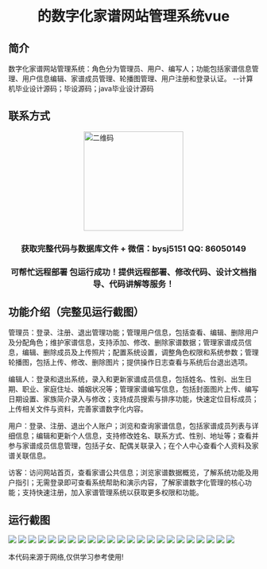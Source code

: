 <p><h1 align="center">的数字化家谱网站管理系统vue</h1></p>

## 简介
数字化家谱网站管理系统：角色分为管理员、用户、编写人；功能包括家谱信息管理、用户信息编辑、家谱成员管理、轮播图管理、用户注册和登录认证。    --计算机毕业设计源码；毕设源码；java毕业设计源码


## 联系方式
<img src="https://bs-1329754181.cos.ap-shanghai.myqcloud.com/wx.jpg" alt="二维码" style="display: block; margin: 0 auto;" width="200px">
<p><h3 align="center">获取完整代码与数据库文件 + 微信：bysj5151 QQ: 86050149</h3></p>
<p><h3 align="center">可帮忙远程部署 包运行成功！提供远程部署、修改代码、设计文档指导、代码讲解等服务！</h3></p>

## 功能介绍（完整见运行截图）
管理员：登录、注册、退出管理功能；管理用户信息，包括查看、编辑、删除用户及分配角色；维护家谱信息，支持添加、修改、删除家谱数据；管理家谱成员信息，编辑、删除成员及上传照片；配置系统设置，调整角色权限和系统参数；管理轮播图，包括上传、修改、删除图片；提供操作日志查看与系统后台退出选项。

编辑人：登录和退出系统，录入和更新家谱成员信息，包括姓名、性别、出生日期、职业、家庭住址、婚姻状况等；管理家谱编写信息，包括封面图片上传、编写日期设置、家族简介录入与修改；支持成员搜索与排序功能，快速定位目标成员；上传相关文件与资料，完善家谱数字化内容。

用户：登录、注册、退出个人账户；浏览和查询家谱信息，包括家谱成员列表与详细信息；编辑和更新个人信息，支持修改姓名、联系方式、性别、地址等；查看并参与家谱成员信息管理，包括子女、配偶关联录入；在个人中心查看个人资料及家谱关联信息。

访客：访问网站首页，查看家谱公共信息；浏览家谱数据概览，了解系统功能及用户指引；无需登录即可查看系统帮助和演示内容，了解家谱数字化管理的核心功能；支持快速注册，加入家谱管理系统以获取更多权限和功能。


## 运行截图
![](https://bs-1329754181.cos.ap-shanghai.myqcloud.com/ssm/DigitalGenealogyWebsiteManagementSystem/img/001.jpg)
![](https://bs-1329754181.cos.ap-shanghai.myqcloud.com/ssm/DigitalGenealogyWebsiteManagementSystem/img/002.jpg)
![](https://bs-1329754181.cos.ap-shanghai.myqcloud.com/ssm/DigitalGenealogyWebsiteManagementSystem/img/003.jpg)
![](https://bs-1329754181.cos.ap-shanghai.myqcloud.com/ssm/DigitalGenealogyWebsiteManagementSystem/img/004.jpg)
![](https://bs-1329754181.cos.ap-shanghai.myqcloud.com/ssm/DigitalGenealogyWebsiteManagementSystem/img/005.jpg)
![](https://bs-1329754181.cos.ap-shanghai.myqcloud.com/ssm/DigitalGenealogyWebsiteManagementSystem/img/006.jpg)
![](https://bs-1329754181.cos.ap-shanghai.myqcloud.com/ssm/DigitalGenealogyWebsiteManagementSystem/img/007.jpg)
![](https://bs-1329754181.cos.ap-shanghai.myqcloud.com/ssm/DigitalGenealogyWebsiteManagementSystem/img/008.jpg)
![](https://bs-1329754181.cos.ap-shanghai.myqcloud.com/ssm/DigitalGenealogyWebsiteManagementSystem/img/009.jpg)
![](https://bs-1329754181.cos.ap-shanghai.myqcloud.com/ssm/DigitalGenealogyWebsiteManagementSystem/img/010.jpg)
![](https://bs-1329754181.cos.ap-shanghai.myqcloud.com/ssm/DigitalGenealogyWebsiteManagementSystem/img/011.jpg)
![](https://bs-1329754181.cos.ap-shanghai.myqcloud.com/ssm/DigitalGenealogyWebsiteManagementSystem/img/012.jpg)
![](https://bs-1329754181.cos.ap-shanghai.myqcloud.com/ssm/DigitalGenealogyWebsiteManagementSystem/img/013.jpg)
![](https://bs-1329754181.cos.ap-shanghai.myqcloud.com/ssm/DigitalGenealogyWebsiteManagementSystem/img/014.jpg)
![](https://bs-1329754181.cos.ap-shanghai.myqcloud.com/ssm/DigitalGenealogyWebsiteManagementSystem/img/015.jpg)
![](https://bs-1329754181.cos.ap-shanghai.myqcloud.com/ssm/DigitalGenealogyWebsiteManagementSystem/img/016.jpg)
![](https://bs-1329754181.cos.ap-shanghai.myqcloud.com/ssm/DigitalGenealogyWebsiteManagementSystem/img/017.jpg)
![](https://bs-1329754181.cos.ap-shanghai.myqcloud.com/ssm/DigitalGenealogyWebsiteManagementSystem/img/018.jpg)
![](https://bs-1329754181.cos.ap-shanghai.myqcloud.com/ssm/DigitalGenealogyWebsiteManagementSystem/img/019.jpg)
![](https://bs-1329754181.cos.ap-shanghai.myqcloud.com/ssm/DigitalGenealogyWebsiteManagementSystem/img/020.jpg)
![](https://bs-1329754181.cos.ap-shanghai.myqcloud.com/ssm/DigitalGenealogyWebsiteManagementSystem/img/021.jpg)
![](https://bs-1329754181.cos.ap-shanghai.myqcloud.com/ssm/DigitalGenealogyWebsiteManagementSystem/img/022.jpg)
![](https://bs-1329754181.cos.ap-shanghai.myqcloud.com/ssm/DigitalGenealogyWebsiteManagementSystem/img/023.jpg)

<p>本代码来源于网络,仅供学习参考使用!</p>
